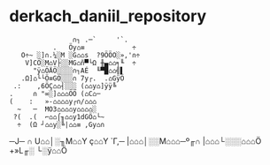 # derkach_daniil_repository
                                        
                    ∩┐ .─`     '`.
               .   Öy⌂≡            ÷
       O÷~ ░]∩.¼░M ░G⌂⌂s  ?9ÖÖO░»,'∩÷
        V]CÖ░M⌂V├░░MG⌂ñ▀└Ω ╫▄⌂⌂╕╙  ÷
          "ÿ⌂ÖÄÖ░░░░∩┐AÉ  ╙▀█⌂⌂╣▌
       .Ω]⌂└└Ö≡GÖ░░░∩ 7y┌.  .⌂GÿÖ
     .:    ,6ÖÇ⌂⌂┤░░░ (⌂⌂y⌂]ÿÿ╚
    .     ∩ "∞░]⌂⌂⌂ÖÖ (⌂C⌂─
    (    :   »-⌂⌂⌂⌂y┌∩/⌂⌂⌂
      ~   ─  MO3⌂⌂⌂⌂y⌂⌂⌂⌂░
     ?(  .(  ⌐⌂⌂⌠╖⌂⌂y1dGÖ⌂└~
      ÷  (Ω ┘⌂⌂y░╚|⌂⌂≡ ,Gy⌂∩
  ─J─    ∩  U⌂⌂│░╖M⌂⌂Y ç⌂⌂Y
     `Γ,─  |⌂⌂⌂│░░M⌂⌂⌂─º╓∩
           |⌂⌂⌂└░░░⌂⌂⌂Ö
            +»L╓░ └░ÿ⌂⌂Ö
